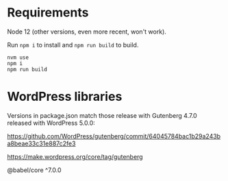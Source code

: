 # Requirements

Node 12 (other versions, even more recent, won't work).

Run `npm i` to install and `npm run build` to build.

```shell
nvm use
npm i
npm run build
```

# WordPress libraries

Versions in package.json match those release with Gutenberg 4.7.0 released with WordPress 5.0.0:

https://github.com/WordPress/gutenberg/commit/64045784bac1b29a243ba8beae33c31e887c2fe3

https://make.wordpress.org/core/tag/gutenberg

@babel/core ^7.0.0
